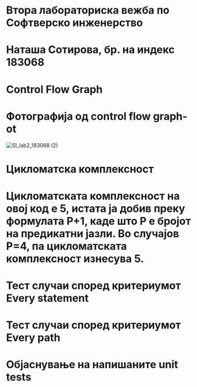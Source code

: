 # Втора лабораториска вежба по Софтверско инженерство
 # Наташа Сотирова, бр. на индекс 183068
# Control Flow Graph 
# Фотографија од control flow graph-ot

![SI_lab2_183068 (2)](https://user-images.githubusercontent.com/62435658/119293181-28a25700-bc52-11eb-8154-be3a7cb6c891.png)

# Цикломатска комплексност
# Цикломатската комплексност на овој код е 5, истата ја добив преку формулата P+1, каде што P е бројот на предикатни јазли. Во случајoв P=4, па цикломатската комплексност изнесува 5.
# Тест случаи според критериумот Every statement
# Тест случаи според критериумот Every path
# Објаснување на напишаните unit tests
